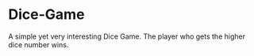 # Dice-Game
A simple yet very interesting Dice Game. The player who gets the higher dice number wins.
